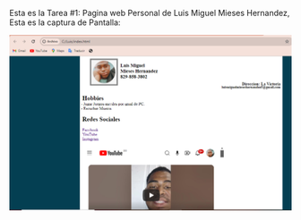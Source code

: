 Esta es la Tarea #1: Pagina web Personal de Luis Miguel Mieses Hernandez, Esta es la captura de Pantalla:

![Mi captura de pantalla](principio.png)
